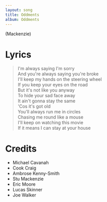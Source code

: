 ```yaml
---
layout: song
title: Oddments
album: Oddments
---
```


(Mackenzie)

# Lyrics

> I'm always saying I'm sorry  
> And you're always saying you're broke  
> I'll keep my hands on the steering wheel  
> If you keep your eyes on the road  
> But it's not like you anyway  
> To hide your sad face away  
> It ain't gonna stay the same  
> 'Cos it's got old  
> You'll always run me in circles  
> Chasing me round like a mouse  
> I'll keep on watching this movie  
> If it means I can stay at your house  

# Credits

* Michael Cavanah
* Cook Craig
* Ambrose Kenny-Smith
* Stu Mackenzie
* Eric Moore
* Lucas Skinner
* Joe Walker
